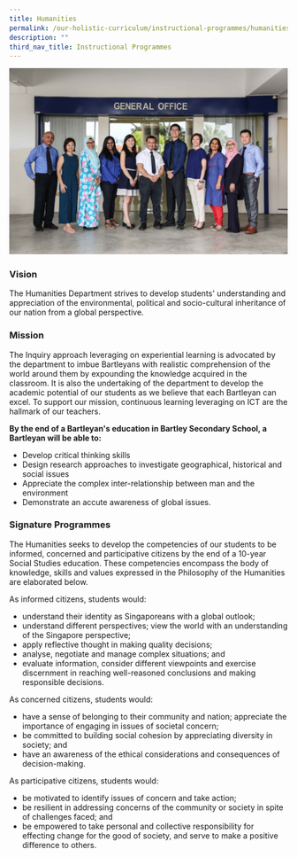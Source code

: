 ```yaml
---
title: Humanities
permalink: /our-holistic-curriculum/instructional-programmes/humanities
description: ""
third_nav_title: Instructional Programmes
---
```

![](/images/HUMANITIES-Formal.jpg)

### Vision
The Humanities Department strives to develop students'
understanding and appreciation of the environmental, political and socio-cultural inheritance of our nation from a global perspective.

### Mission
The Inquiry approach leveraging on experiential learning is advocated by the department to imbue Bartleyans with realistic comprehension of the world around them by expounding the knowledge acquired in the classroom. It is also the undertaking of the department to develop the academic potential of our students as we believe that each Bartleyan can excel. To support our mission, continuous learning leveraging on ICT are the hallmark of our teachers.

**By the end of a Bartleyan's education in Bartley Secondary School, a Bartleyan will be able to:**

* Develop critical thinking skills
* Design research approaches to investigate geographical, historical and social issues
* Appreciate the complex inter-relationship between man and the environment
* Demonstrate an accute awareness of global issues.

### Signature Programmes
The Humanities seeks to develop the competencies of our students to be informed, concerned and participative citizens by the end of a 10-year Social Studies education. These competencies encompass the body of knowledge, skills and values expressed in the Philosophy of the Humanities are elaborated below.

As informed citizens, students would:
* understand their identity as Singaporeans with a global outlook;
* understand different perspectives;
view the world with an understanding of the Singapore perspective;
* apply reflective thought in making quality decisions;
* analyse, negotiate and manage complex situations; and
* evaluate information, consider different viewpoints and exercise discernment in reaching well-reasoned conclusions and making responsible decisions.

As concerned citizens, students would:
* have a sense of belonging to their community and nation;
appreciate the importance of engaging in issues of societal concern;
* be committed to building social cohesion by appreciating diversity in society; and
* have an awareness of the ethical considerations and consequences of decision-making.

As participative citizens, students would:
* be motivated to identify issues of concern and take action;
* be resilient in addressing concerns of the community or society in spite of challenges faced; and
* be empowered to take personal and collective responsibility for effecting change for the good of society, and serve to make a positive difference to others. 